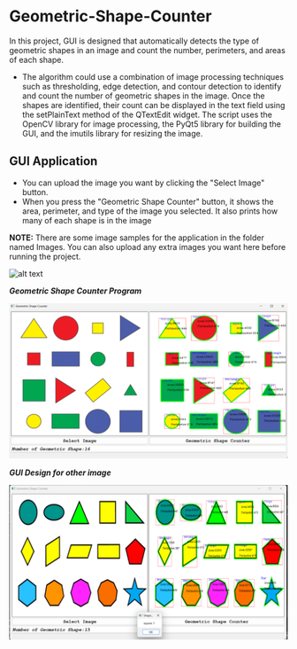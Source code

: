 # Geometric-Shape-Counter
In this project, GUI is designed that automatically detects the type of geometric shapes in an image and count the number, perimeters, and areas of each shape.

- The algorithm could use a combination of image processing techniques such as thresholding, edge detection, and contour detection to identify and count the number of geometric shapes in the image. Once the shapes are identified, their count can be displayed in the text field using the setPlainText method of the QTextEdit widget. The script uses the OpenCV library for image processing, the PyQt5 library for building the GUI, and the imutils library for resizing the image.

## GUI Application

- You can upload the image you want by clicking the "Select Image" button. 
- When you press the "Geometric Shape Counter" button, it shows the area, perimeter, and type of the image you selected. It also prints how many of each shape is in the image

**NOTE:** There are some image samples for the application in the folder named Images. You can also upload any extra images you want here before running the project.

<img src="https://github.com/iremozcann/Geometric-Shape-Counter/blob/main/animation.gif" alt="alt text" width="800">


***Geometric Shape Counter Program***

<img src="https://github.com/iremozcann/Geometric-Shape-Counter/blob/main/result_gui.png" alt="alt text" width="800">

***GUI Design for other image***

<img src="https://github.com/iremozcann/Geometric-Shape-Counter/blob/main/result_gui2.png" alt="alt text" width="800">

